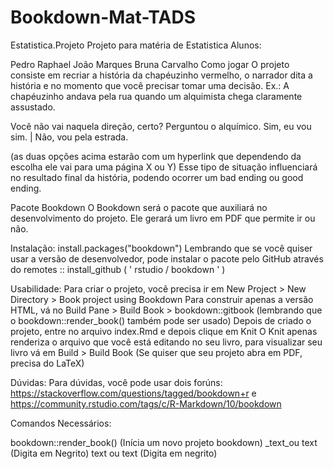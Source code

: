 # Bookdown-Mat-TADS
Estatistica.Projeto Projeto para matéria de Estatistica Alunos:

Pedro Raphael João Marques Bruna Carvalho Como jogar O projeto consiste em recriar a história da chapéuzinho vermelho, o narrador dita a história e no momento que você precisar tomar uma decisão. Ex.: A chapéuzinho andava pela rua quando um alquimista chega claramente assustado.

Você não vai naquela direção, certo? Perguntou o alquímico. Sim, eu vou sim. | Não, vou pela estrada.

(as duas opções acima estarão com um hyperlink que dependendo da escolha ele vai para uma página X ou Y) Esse tipo de situação influenciará no resultado final da história, podendo ocorrer um bad ending ou good ending.

Pacote Bookdown O Bookdown será o pacote que auxiliará no desenvolvimento do projeto. Ele gerará um livro em PDF que permite ir ou não.

Instalação: install.packages("bookdown") Lembrando que se você quiser usar a versão de desenvolvedor, pode instalar o pacote pelo GitHub através do remotes :: install_github ( ' rstudio / bookdown ' )

Usabilidade: Para criar o projeto, você precisa ir em New Project > New Directory > Book project using Bookdown Para construir apenas a versão HTML, vá no Build Pane > Build Book > bookdown::gitbook (lembrando que o bookdown::render_book() também pode ser usado) Depois de criado o projeto, entre no arquivo index.Rmd e depois clique em Knit O Knit apenas renderiza o arquivo que você está editando no seu livro, para visualizar seu livro vá em Build > Build Book (Se quiser que seu projeto abra em PDF, precisa do LaTeX)

Dúvidas: Para dúvidas, você pode usar dois forúns: https://stackoverflow.com/questions/tagged/bookdown+r e https://community.rstudio.com/tags/c/R-Markdown/10/bookdown

Comandos Necessários:

bookdown::render_book() (Inícia um novo projeto bookdown)
_text_ou text (Digita em Negrito)
text ou text (Digita em negrito)
